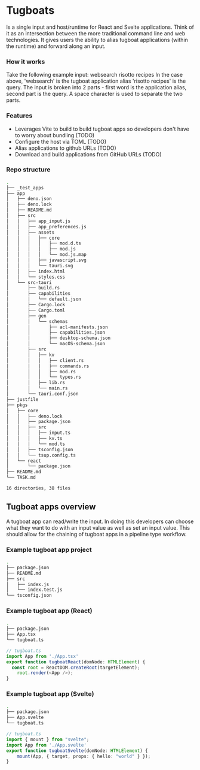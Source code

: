 # Tugboats

Is a single input and host/runtime for React and Svelte applications. Think of it as an intersection between the more traditional command line and web technologies. It gives users the ability to alias tugboat applications (within the runtime) and forward along an input.

### How it works
Take the following example input: websearch risotto recipes
In the case above, 'websearch' is the tugboat application alias 'risotto recipes' is the query. The input is broken into 2 parts - first word is the application alias, second part is the query. A space character is used to separate the two parts.

### Features
- Leverages Vite to build to build tugboat apps so developers don't have to worry about bundling (TODO)
- Configure the host via TOML (TODO)
- Alias applications to github URLs (TODO)
- Download and build applications from GitHub URLs (TODO)


### Repo structure
```bash
.
├── _test_apps
├── app
│   ├── deno.json
│   ├── deno.lock
│   ├── README.md
│   ├── src
│   │   ├── app_input.js
│   │   ├── app_preferences.js
│   │   ├── assets
│   │   │   ├── core
│   │   │   │   ├── mod.d.ts
│   │   │   │   ├── mod.js
│   │   │   │   └── mod.js.map
│   │   │   ├── javascript.svg
│   │   │   └── tauri.svg
│   │   ├── index.html
│   │   └── styles.css
│   └── src-tauri
│       ├── build.rs
│       ├── capabilities
│       │   └── default.json
│       ├── Cargo.lock
│       ├── Cargo.toml
│       ├── gen
│       │   └── schemas
│       │       ├── acl-manifests.json
│       │       ├── capabilities.json
│       │       ├── desktop-schema.json
│       │       └── macOS-schema.json
│       ├── src
│       │   ├── kv
│       │   │   ├── client.rs
│       │   │   ├── commands.rs
│       │   │   ├── mod.rs
│       │   │   └── types.rs
│       │   ├── lib.rs
│       │   └── main.rs
│       └── tauri.conf.json
├── justfile
├── pkgs
│   ├── core
│   │   ├── deno.lock
│   │   ├── package.json
│   │   ├── src
│   │   │   ├── input.ts
│   │   │   ├── kv.ts
│   │   │   └── mod.ts
│   │   ├── tsconfig.json
│   │   └── tsup.config.ts
│   └── react
│       └── package.json
├── README.md
└── TASK.md

16 directories, 38 files
```

## Tugboat apps overview

A tugboat app can read/write the input. In doing this developers can choose what they want to do with an input value as well as set an input value. This should allow for the chaining of tugboat apps in a pipeline type workflow.

### Example tugboat app project
```bash
.
├── package.json
├── README.md
├── src
│   ├── index.js
│   └── index.test.js
└── tsconfig.json
```

### Example tugboat app (React)
```bash
.
├── package.json
├── App.tsx
└── tugboat.ts
```
```typescript
// tugboat.ts
import App from './App.tsx'
export function tugboatReact(domNode: HTMLElement) {
  const root = ReactDOM.createRoot(targetElement);
	root.render(<App />);
}
```

### Example tugboat app (Svelte)
```bash
.
├── package.json
├── App.svelte
└── tugboat.ts
```
```typescript
// tugboat.ts
import { mount } from "svelte";
import App from './App.svelte'
export function tugboatSvelte(domNode: HTMLElement) {
	mount(App, { target, props: { hello: "world" } });
}
```
